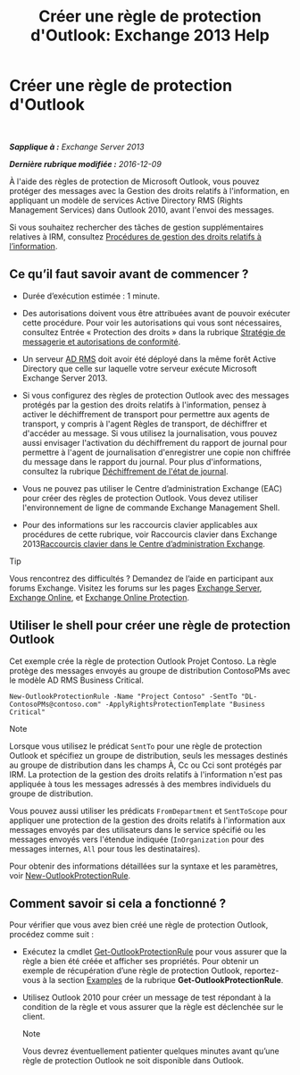 ﻿---
title: "Créer une règle de protection d'Outlook: Exchange 2013 Help"
TOCTitle: Créer une règle de protection d'Outlook
ms:assetid: da64750d-faaf-44de-ad8c-888eba7fbdbf
ms:mtpsurl: https://technet.microsoft.com/fr-fr/library/Dd638196(v=EXCHG.150)
ms:contentKeyID: 50479326
ms.date: 04/24/2018
mtps_version: v=EXCHG.150
ms.translationtype: HT
---

# Créer une règle de protection d'Outlook

 

_**Sapplique à :** Exchange Server 2013_

_**Dernière rubrique modifiée :** 2016-12-09_

À l'aide des règles de protection de Microsoft Outlook, vous pouvez protéger des messages avec la Gestion des droits relatifs à l'information, en appliquant un modèle de services Active Directory RMS (Rights Management Services) dans Outlook 2010, avant l'envoi des messages.

Si vous souhaitez rechercher des tâches de gestion supplémentaires relatives à IRM, consultez [Procédures de gestion des droits relatifs à l’information](information-rights-management-procedures-exchange-2013-help.md).

## Ce qu’il faut savoir avant de commencer ?

  - Durée d’exécution estimée : 1 minute.

  - Des autorisations doivent vous être attribuées avant de pouvoir exécuter cette procédure. Pour voir les autorisations qui vous sont nécessaires, consultez Entrée « Protection des droits » dans la rubrique [Stratégie de messagerie et autorisations de conformité](messaging-policy-and-compliance-permissions-exchange-2013-help.md).

  - Un serveur [AD RMS](https://technet.microsoft.com/fr-fr/library/hh831364.aspx) doit avoir été déployé dans la même forêt Active Directory que celle sur laquelle votre serveur exécute Microsoft Exchange Server 2013.

  - Si vous configurez des règles de protection Outlook avec des messages protégés par la gestion des droits relatifs à l'information, pensez à activer le déchiffrement de transport pour permettre aux agents de transport, y compris à l'agent Règles de transport, de déchiffrer et d'accéder au message. Si vous utilisez la journalisation, vous pouvez aussi envisager l'activation du déchiffrement du rapport de journal pour permettre à l'agent de journalisation d'enregistrer une copie non chiffrée du message dans le rapport du journal. Pour plus d'informations, consultez la rubrique [Déchiffrement de l'état de journal](journal-report-decryption-exchange-2013-help.md).

  - Vous ne pouvez pas utiliser le Centre d’administration Exchange (EAC) pour créer des règles de protection Outlook. Vous devez utiliser l'environnement de ligne de commande Exchange Management Shell.

  - Pour des informations sur les raccourcis clavier applicables aux procédures de cette rubrique, voir Raccourcis clavier dans Exchange 2013[Raccourcis clavier dans le Centre d’administration Exchange](keyboard-shortcuts-in-the-exchange-admin-center-exchange-online-protection-help.md).

> [!TIP]
> Vous rencontrez des difficultés ? Demandez de l’aide en participant aux forums Exchange. Visitez les forums sur les pages <a href="https://go.microsoft.com/fwlink/p/?linkid=60612">Exchange Server</a>, <a href="https://go.microsoft.com/fwlink/p/?linkid=267542">Exchange Online</a>, et <a href="https://go.microsoft.com/fwlink/p/?linkid=285351">Exchange Online Protection</a>.


## Utiliser le shell pour créer une règle de protection Outlook

Cet exemple crée la règle de protection Outlook Projet Contoso. La règle protège des messages envoyés au groupe de distribution ContosoPMs avec le modèle AD RMS Business Critical.

    New-OutlookProtectionRule -Name "Project Contoso" -SentTo "DL-ContosoPMs@contoso.com" -ApplyRightsProtectionTemplate "Business Critical"

> [!NOTE]
> Lorsque vous utilisez le prédicat <code>SentTo</code> pour une règle de protection Outlook et spécifiez un groupe de distribution, seuls les messages destinés au groupe de distribution dans les champs À, Cc ou Cci sont protégés par IRM. La protection de la gestion des droits relatifs à l'information n'est pas appliquée à tous les messages adressés à des membres individuels du groupe de distribution.


Vous pouvez aussi utiliser les prédicats `FromDepartment` et `SentToScope` pour appliquer une protection de la gestion des droits relatifs à l'information aux messages envoyés par des utilisateurs dans le service spécifié ou les messages envoyés vers l'étendue indiquée (`InOrganization` pour des messages internes, `All` pour tous les destinataires).

Pour obtenir des informations détaillées sur la syntaxe et les paramètres, voir [New-OutlookProtectionRule](https://technet.microsoft.com/fr-fr/library/dd298182\(v=exchg.150\)).

## Comment savoir si cela a fonctionné ?

Pour vérifier que vous avez bien créé une règle de protection Outlook, procédez comme suit :

  - Exécutez la cmdlet [Get-OutlookProtectionRule](https://technet.microsoft.com/fr-fr/library/dd298004\(v=exchg.150\)) pour vous assurer que la règle a bien été créée et afficher ses propriétés. Pour obtenir un exemple de récupération d’une règle de protection Outlook, reportez-vous à la section [Examples](https://technet.microsoft.com/fr-fr/dd298004\(exchg.150\)#examples) de la rubrique **Get-OutlookProtectionRule**.

  - Utilisez Outlook 2010 pour créer un message de test répondant à la condition de la règle et vous assurer que la règle est déclenchée sur le client.
    
    > [!NOTE]
    > Vous devrez éventuellement patienter quelques minutes avant qu’une règle de protection Outlook ne soit disponible dans Outlook.

